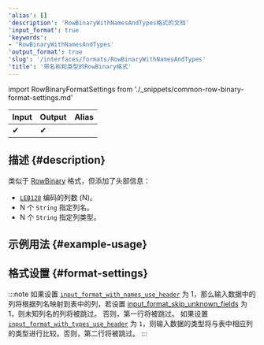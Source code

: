 ```yaml
---
'alias': []
'description': 'RowBinaryWithNamesAndTypes格式的文档'
'input_format': true
'keywords':
- 'RowBinaryWithNamesAndTypes'
'output_format': true
'slug': '/interfaces/formats/RowBinaryWithNamesAndTypes'
'title': '带名称和类型的RowBinary格式'
---
```


import RowBinaryFormatSettings from './_snippets/common-row-binary-format-settings.md'

| Input | Output | Alias |
|-------|--------|-------|
| ✔     | ✔      |       |

## 描述 {#description}

类似于 [RowBinary](./RowBinary.md) 格式，但添加了头部信息：

- [`LEB128`](https://en.wikipedia.org/wiki/LEB128) 编码的列数 (N)。
- N 个 `String` 指定列名。
- N 个 `String` 指定列类型。

## 示例用法 {#example-usage}

## 格式设置 {#format-settings}

<RowBinaryFormatSettings/>

:::note
如果设置 [`input_format_with_names_use_header`](/operations/settings/settings-formats.md/#input_format_with_names_use_header) 为 1，那么输入数据中的列将根据列名映射到表中的列，若设置 [input_format_skip_unknown_fields](/operations/settings/settings-formats.md/#input_format_skip_unknown_fields) 为 1，则未知列名的列将被跳过。
否则，第一行将被跳过。
如果设置 [`input_format_with_types_use_header`](/operations/settings/settings-formats.md/#input_format_with_types_use_header) 为 `1`，则输入数据的类型将与表中相应列的类型进行比较。否则，第二行将被跳过。
:::
